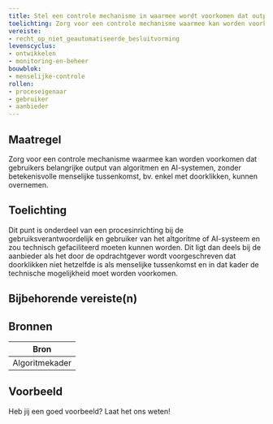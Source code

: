 ```yaml
---
title: Stel een controle mechanisme in waarmee wordt voorkomen dat output van algoritmen of AI-systemen, zonder betekenisvolle menselijke tussenkomst, wordt overgenomen 
toelichting: Zorg voor een controle mechanisme waarmee kan worden voorkomen dat gebruikers belangrijke output van algoritmen en AI-systemen, zonder betekenisvolle menselijke tussenkomst, bv. enkel met doorklikken, kunnen overnemen.  
vereiste:
- recht_op_niet_geautomatiseerde_besluitvorming
levenscyclus:
- ontwikkelen
- monitoring-en-beheer
bouwblok:
- menselijke-controle
rollen:
- proceseigenaar
- gebruiker
- aanbieder
---
```


<!-- tags -->
## Maatregel

Zorg voor een controle mechanisme waarmee kan worden voorkomen dat gebruikers belangrijke output van algoritmen en AI-systemen, zonder betekenisvolle menselijke tussenkomst, bv.
enkel met doorklikken, kunnen overnemen.
 

## Toelichting

Dit punt is onderdeel van een procesinrichting bij de gebruiksverantwoordelijk en gebruiker van het altgoritme of AI-systeem en zou technisch gefaciliteerd moeten kunnen worden.
Dit ligt dan deels bij de aanbieder als het door de opdrachtgever wordt voorgeschreven dat doorklikken niet hetzelfde is als menselijke tussenkomst en in dat kader de technische mogelijkheid moet worden voorkomen.

## Bijbehorende vereiste(n)

<!-- list_vereisten_on_maatregelen_page -->

## Bronnen

| Bron                        |
|-----------------------------|
|Algoritmekader|

## Voorbeeld

Heb jij een goed voorbeeld? Laat het ons weten!

